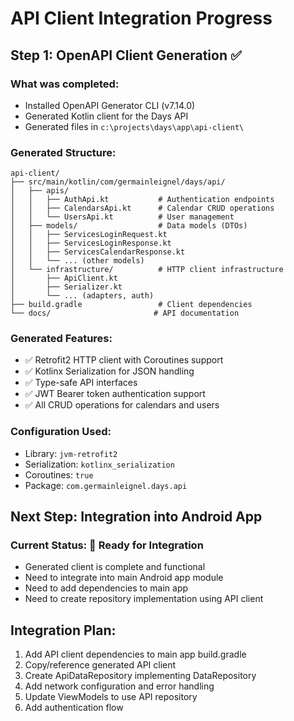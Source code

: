 # API Client Integration Progress

## Step 1: OpenAPI Client Generation ✅

### What was completed:
- Installed OpenAPI Generator CLI (v7.14.0)
- Generated Kotlin client for the Days API
- Generated files in `c:\projects\days\app\api-client\`

### Generated Structure:
```
api-client/
├── src/main/kotlin/com/germainleignel/days/api/
│   ├── apis/
│   │   ├── AuthApi.kt           # Authentication endpoints
│   │   ├── CalendarsApi.kt      # Calendar CRUD operations  
│   │   └── UsersApi.kt          # User management
│   ├── models/                  # Data models (DTOs)
│   │   ├── ServicesLoginRequest.kt
│   │   ├── ServicesLoginResponse.kt
│   │   ├── ServicesCalendarResponse.kt
│   │   └── ... (other models)
│   └── infrastructure/          # HTTP client infrastructure
│       ├── ApiClient.kt
│       ├── Serializer.kt
│       └── ... (adapters, auth)
├── build.gradle                 # Client dependencies
└── docs/                       # API documentation
```

### Generated Features:
- ✅ Retrofit2 HTTP client with Coroutines support
- ✅ Kotlinx Serialization for JSON handling  
- ✅ Type-safe API interfaces
- ✅ JWT Bearer token authentication support
- ✅ All CRUD operations for calendars and users

### Configuration Used:
- Library: `jvm-retrofit2`
- Serialization: `kotlinx_serialization` 
- Coroutines: `true`
- Package: `com.germainleignel.days.api`

## Next Step: Integration into Android App

### Current Status: 🔄 Ready for Integration
- Generated client is complete and functional
- Need to integrate into main Android app module
- Need to add dependencies to main app
- Need to create repository implementation using API client

## Integration Plan:
1. Add API client dependencies to main app build.gradle
2. Copy/reference generated API client 
3. Create ApiDataRepository implementing DataRepository
4. Add network configuration and error handling
5. Update ViewModels to use API repository
6. Add authentication flow
